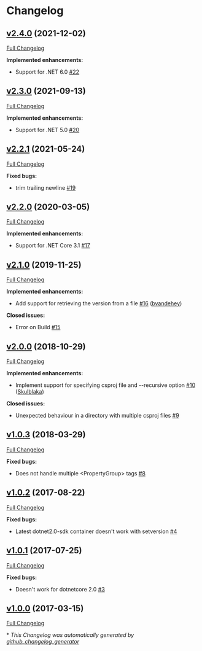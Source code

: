 # Changelog

## [v2.4.0](https://github.com/TAGC/dotnet-setversion/tree/v2.4.0) (2021-12-02)

[Full Changelog](https://github.com/TAGC/dotnet-setversion/compare/v2.3.0...v2.4.0)

**Implemented enhancements:**

- Support for .NET 6.0 [\#22](https://github.com/TAGC/dotnet-setversion/issues/22)

## [v2.3.0](https://github.com/TAGC/dotnet-setversion/tree/v2.3.0) (2021-09-13)

[Full Changelog](https://github.com/TAGC/dotnet-setversion/compare/v2.2.1...v2.3.0)

**Implemented enhancements:**

- Support for .NET 5.0 [\#20](https://github.com/TAGC/dotnet-setversion/issues/20)

## [v2.2.1](https://github.com/TAGC/dotnet-setversion/tree/v2.2.1) (2021-05-24)

[Full Changelog](https://github.com/TAGC/dotnet-setversion/compare/v2.2.0...v2.2.1)

**Fixed bugs:**

- trim trailing newline [\#19](https://github.com/TAGC/dotnet-setversion/issues/19)

## [v2.2.0](https://github.com/TAGC/dotnet-setversion/tree/v2.2.0) (2020-03-05)

[Full Changelog](https://github.com/TAGC/dotnet-setversion/compare/v2.1.0...v2.2.0)

**Implemented enhancements:**

- Support for .NET Core 3.1 [\#17](https://github.com/TAGC/dotnet-setversion/issues/17)

## [v2.1.0](https://github.com/TAGC/dotnet-setversion/tree/v2.1.0) (2019-11-25)

[Full Changelog](https://github.com/TAGC/dotnet-setversion/compare/v2.0.0...v2.1.0)

**Implemented enhancements:**

- Add support for retrieving the version from a file [\#16](https://github.com/TAGC/dotnet-setversion/pull/16) ([bvandehey](https://github.com/bvandehey))

**Closed issues:**

- Error on Build [\#15](https://github.com/TAGC/dotnet-setversion/issues/15)

## [v2.0.0](https://github.com/TAGC/dotnet-setversion/tree/v2.0.0) (2018-10-29)

[Full Changelog](https://github.com/TAGC/dotnet-setversion/compare/v1.0.3...v2.0.0)

**Implemented enhancements:**

- Implement support for specifying csproj file and --recursive option [\#10](https://github.com/TAGC/dotnet-setversion/pull/10) ([Skulblaka](https://github.com/Skulblaka))

**Closed issues:**

- Unexpected behaviour in a directory with multiple csproj files [\#9](https://github.com/TAGC/dotnet-setversion/issues/9)

## [v1.0.3](https://github.com/TAGC/dotnet-setversion/tree/v1.0.3) (2018-03-29)

[Full Changelog](https://github.com/TAGC/dotnet-setversion/compare/v1.0.2...v1.0.3)

**Fixed bugs:**

- Does not handle multiple \<PropertyGroup\> tags [\#8](https://github.com/TAGC/dotnet-setversion/issues/8)

## [v1.0.2](https://github.com/TAGC/dotnet-setversion/tree/v1.0.2) (2017-08-22)

[Full Changelog](https://github.com/TAGC/dotnet-setversion/compare/v1.0.1...v1.0.2)

**Fixed bugs:**

- Latest dotnet2.0-sdk container doesn't work with setversion [\#4](https://github.com/TAGC/dotnet-setversion/issues/4)

## [v1.0.1](https://github.com/TAGC/dotnet-setversion/tree/v1.0.1) (2017-07-25)

[Full Changelog](https://github.com/TAGC/dotnet-setversion/compare/v1.0.0...v1.0.1)

**Fixed bugs:**

- Doesn't work for dotnetcore 2.0 [\#3](https://github.com/TAGC/dotnet-setversion/issues/3)

## [v1.0.0](https://github.com/TAGC/dotnet-setversion/tree/v1.0.0) (2017-03-15)

[Full Changelog](https://github.com/TAGC/dotnet-setversion/compare/79af39ad3d4bba2b355abfd90d36adcbcefbfad6...v1.0.0)



\* *This Changelog was automatically generated by [github_changelog_generator](https://github.com/github-changelog-generator/github-changelog-generator)*
